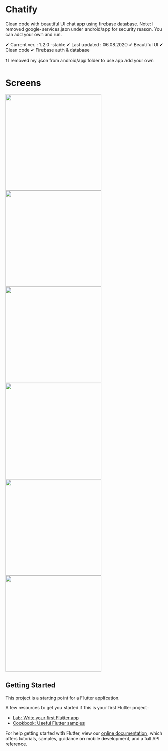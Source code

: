 # Chatify

Clean code with beautiful UI chat app using firebase database.
Note: I removed google-services.json under android/app for security reason. You can add your own and run.

✔ Current ver. : 1.2.0 -stable
✔ Last updated : 06.08.2020
✔ Beautiful UI
✔ Clean code
✔ Firebase auth & database

❗ I removed my .json from android/app folder to use app add your own

# Screens
<img src="https://github.com/hemidvsmusayev/Chatify-firebase/blob/master/assets/screens/1.png?raw=true" width="300"> <img src="https://github.com/hemidvsmusayev/Chatify-firebase/blob/master/assets/screens/2.png?raw=true" width="300"> <img src="https://github.com/hemidvsmusayev/Chatify-firebase/blob/master/assets/screens/3.png?raw=true" width="300">
<img src="https://github.com/hemidvsmusayev/Chatify-firebase/blob/master/assets/screens/4.png?raw=true" width="300"> <img src="https://github.com/hemidvsmusayev/Chatify-firebase/blob/master/assets/screens/5.png?raw=true" width="300"> <img src="https://github.com/hemidvsmusayev/Chatify-firebase/blob/master/assets/screens/6.png" width="300"> 


## Getting Started

This project is a starting point for a Flutter application.

A few resources to get you started if this is your first Flutter project:

- [Lab: Write your first Flutter app](https://flutter.dev/docs/get-started/codelab)
- [Cookbook: Useful Flutter samples](https://flutter.dev/docs/cookbook)

For help getting started with Flutter, view our
[online documentation](https://flutter.dev/docs), which offers tutorials,
samples, guidance on mobile development, and a full API reference.
